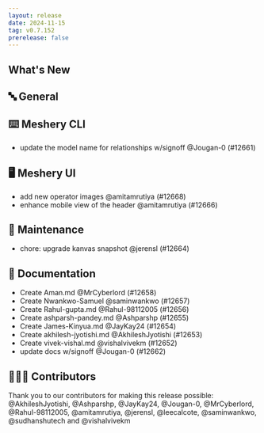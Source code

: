 ```yaml
---
layout: release
date: 2024-11-15
tag: v0.7.152
prerelease: false
---
```


## What's New

## 🔤 General

## ⌨️ Meshery CLI

- update the model name for relationships w/signoff @Jougan-0 (#12661)

## 🖥 Meshery UI

- add new operator images @amitamrutiya (#12668)
- enhance mobile view of the header @amitamrutiya (#12666)

## 🧰 Maintenance

- chore: upgrade kanvas snapshot @jerensl (#12664)

## 📖 Documentation

- Create Aman.md @MrCyberlord (#12658)
- Create Nwankwo-Samuel @saminwankwo (#12657)
- Create Rahul-gupta.md @Rahul-98112005 (#12656)
- Create ashparsh-pandey.md @Ashparshp (#12655)
- Create James-Kinyua.md @JayKay24 (#12654)
- Create akhilesh-jyotishi.md @AkhileshJyotishi (#12653)
- Create vivek-vishal.md @vishalvivekm (#12652)
- update docs w/signoff @Jougan-0 (#12662)

## 👨🏽‍💻 Contributors

Thank you to our contributors for making this release possible:
@AkhileshJyotishi, @Ashparshp, @JayKay24, @Jougan-0, @MrCyberlord, @Rahul-98112005, @amitamrutiya, @jerensl, @leecalcote, @saminwankwo, @sudhanshutech and @vishalvivekm
